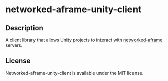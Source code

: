 # networked-aframe-unity-client

## Description
A client library that allows Unity projects to interact with [networked-aframe](https://github.com/networked-aframe/networked-aframe) servers.

## License

Networked-aframe-unity-client is available under the MIT license.